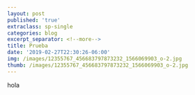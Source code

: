 ```yaml
---
layout: post
published: 'true'
extraclass: sp-single
categories: blog
excerpt_separator: <!--more-->
title: Prueba
date: '2019-02-27T22:30:26-06:00'
img: /images/12355767_456683797873232_1566069903_o-2.jpg
thumb: /images/12355767_456683797873232_1566069903_o-2.jpg
---
```

hola
